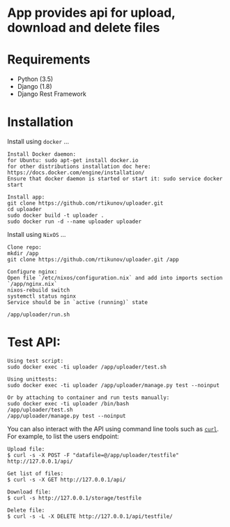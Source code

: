 # App provides api for upload, download and delete files


# Requirements

* Python (3.5)
* Django (1.8)
* Django Rest Framework

# Installation

Install using `docker` ...

    Install Docker daemon:
    for Ubuntu: sudo apt-get install docker.io
    for other distributions installation doc here: https://docs.docker.com/engine/installation/
    Ensure that docker daemon is started or start it: sudo service docker start

    Install app:
    git clone https://github.com/rtikunov/uploader.git
    cd uploader
    sudo docker build -t uploader .
    sudo docker run -d --name uploader uploader

Install using `NixOS` ...

    Clone repo:
    mkdir /app
    git clone https://github.com/rtikunov/uploader.git /app

    Configure nginx:
    Open file `/etc/nixos/configuration.nix` and add into imports section `/app/nginx.nix`
    nixos-rebuild switch
    systemctl status nginx
    Service should be in `active (running)` state

    /app/uploader/run.sh

# Test API:
    Using test script:
    sudo docker exec -ti uploader /app/uploader/test.sh

    Using unittests:
    sudo docker exec -ti uploader /app/uploader/manage.py test --noinput

    Or by attaching to container and run tests manually:
    sudo docker exec -ti uploader /bin/bash
    /app/uploader/test.sh
    /app/uploader/manage.py test --noinput
    
You can also interact with the API using command line tools such as [`curl`](http://curl.haxx.se/). For example, to list the users endpoint:

    Upload file:
    $ curl -s -X POST -F "datafile=@/app/uploader/testfile" http://127.0.0.1/api/

    Get list of files:
    $ curl -s -X GET http://127.0.0.1/api/
    
    Download file:
    $ curl -s http://127.0.0.1/storage/testfile

    Delete file:
    $ curl -s -L -X DELETE http://127.0.0.1/api/testfile/
